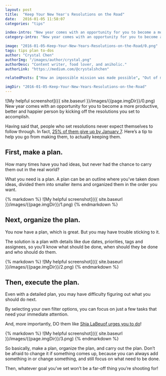 ```yaml
---
layout: post
title:  "Keep Your New Year's Resolutions on the Road"
date:   2016-01-05 11:58:07
categories: "tips"

index-intro: "New year comes with an opportunity for you to become a more productive, better and happier person by kicking off the resolutions you set to accomplish. Having said that, people who set resolutions never expect themselves to follow through. In fact, 25% of them give up by January 7. Here’s a tip to help you go from making them, to actually keeping them."
category-intro: "New year comes with an opportunity for you to become a more productive, better and happier person by kicking off..."

image: "2016-01-05-Keep-Your-New-Years-Resolutions-on-the-Road/0.png"
tags: tips plan to-dos
author: "Crystal Chen"
authorImg: "/images/author/crystal.png"
authorDesc: "Content writer, food lover, and aniholic."
authorLink: "https://medium.com/@crystalshchen"

relatedPosts: ["How an impossible mission was made possible", "Out of mind, cope with time"]

imgDir: "2016-01-05-Keep-Your-New-Years-Resolutions-on-the-Road"
---
```



![My helpful screenshot]({{ site.baseurl }}/images/{{page.imgDir}}/0.png)
New year comes with an opportunity for you to become a more productive, better and happier person by kicking off the resolutions you set to accomplish.

Having said that, people who set resolutions never expect themselves to follow through. In fact, [25% of them give up by January 7](https://www.washingtonpost.com/news/to-your-health/wp/2015/01/07/its-january-7-and-a-quarter-of-us-have-already-abandoned-our-new-years-resolutions/). Here’s a tip to help you go from making them, to actually keeping them.

## First, make a plan.

How many times have you had ideas, but never had the chance to carry them out in the real world?

What you need is a plan. A plan can be an outline where you’ve taken down ideas, divided them into smaller items and organized them in the order you want.

<div style="max-width: 550px; max-height: 458px; margin: 0 auto;">
{% markdown %}
![My helpful screenshot]({{ site.baseurl }}/images/{{page.imgDir}}/1.png)
{% endmarkdown %}
</div>

## Next, organize the plan.

You now have a plan, which is great. But you may have trouble sticking to it.

The solution is a plan with details like due dates, priorities, tags and assignees, so you’ll know what should be done, when should they be done and who should do them.

<div style="max-width: 550px; max-height: 458px; margin: 0 auto;">
{% markdown %}
![My helpful screenshot]({{ site.baseurl }}/images/{{page.imgDir}}/2.png)
{% endmarkdown %}
</div>

## Then, execute the plan.

Even with a detailed plan, you may have difficulty figuring out what you should do next.

By selecting your own filter options, you can focus on just a few tasks that need your immediate attention.

And, more importantly, DO them like [Shia LaBeuof urges you to do](https://www.youtube.com/watch?v=ZXsQAXx_ao0)!

<div style="max-width: 550px; max-height: 458px; margin: 0 auto;">
{% markdown %}
![My helpful screenshot]({{ site.baseurl }}/images/{{page.imgDir}}/3.png)
{% endmarkdown %}
</div>

So basically, make a plan, organize the plan, and carry out the plan. Don’t be afraid to change it if something comes up, because you can always add something in or change something, and still focus on what need to be done.

Then, whatever goal you’ve set won’t be a far-off thing you’re shooting for!

[jekyll]:      http://jekyllrb.com
[jekyll-gh]:   https://github.com/jekyll/jekyll
[jekyll-help]: https://github.com/jekyll/jekyll-help
